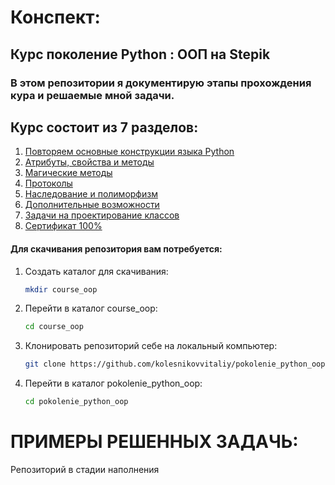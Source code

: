 # Конспект:
##  Курс поколение Python : ООП на Stepik  
### В этом репозитории я документирую этапы прохождения кура и решаемые мной задачи.
## Курс состоит из 7 разделов:
1. <a href="https://github.com/kolesnikovvitaliy/pokolenie_python_oop/tree/main/2_Повторяем_основные_конструкции_языка">Повторяем основные конструкции языка Python</a>
2. <a href="https://github.com/kolesnikovvitaliy/pokolenie_python_oop/tree/main/4_Атрибуты_свойства_и_методы">Атрибуты, свойства и методы</a>
3. <a href="https://github.com/kolesnikovvitaliy/pokolenie_python_oop/tree/main/5_Магические методы">Магические методы</a>
4. <a href="https://github.com/kolesnikovvitaliy/pokolenie_python_oop/tree/main/6_Протоколы">Протоколы</a>
5. <a href="https://github.com/kolesnikovvitaliy/pokolenie_python_oop/tree/main/7_Наследование_и_полиморфизм">Наследование и полиморфизм</a>
6. <a href="https://github.com/kolesnikovvitaliy/pokolenie_python_oop/tree/main/8_Дополнительные_возможности">Дополнительные возможности</a>
7. <a href="https://github.com/kolesnikovvitaliy/pokolenie_python_oop/tree/main/9_Задачи_на_проектирование_классов">Задачи на проектирование классов</a>
8. <a href="https://github.com/kolesnikovvitaliy/pokolenie_python_oop/tree/main/10_Сертификат">Сертификат 100%</a>

#### Для скачивания репозитория вам потребуется:
1. Создать каталог для скачивания:
   ```bash
   mkdir course_oop
    ```
2. Перейти в каталог course_oop:
   ```bash
   cd course_oop
    ```
3. Клонировать репозиторий себе на локальный компьютер:
   ```bash
   git clone https://github.com/kolesnikovvitaliy/pokolenie_python_oop.git
    ```
4. Перейти в каталог pokolenie_python_oop:
   ```bash
   cd pokolenie_python_oop
    ```
# ПРИМЕРЫ РЕШЕННЫХ ЗАДАЧЬ:
Репозиторий в стадии наполнения
